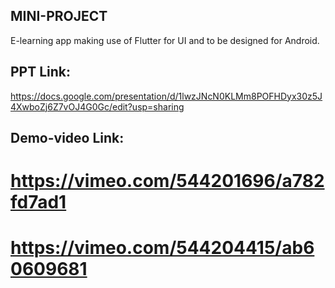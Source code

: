 ## MINI-PROJECT
E-learning app making use of Flutter for UI and to be designed for Android.
## PPT Link:
https://docs.google.com/presentation/d/1lwzJNcN0KLMm8POFHDyx30z5J4XwboZj6Z7vOJ4G0Gc/edit?usp=sharing
## Demo-video Link:
# https://vimeo.com/544201696/a782fd7ad1
# https://vimeo.com/544204415/ab60609681
